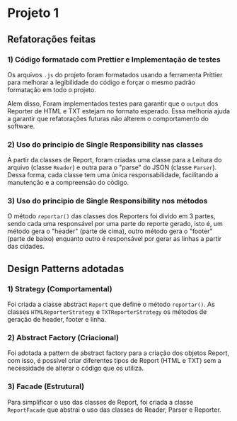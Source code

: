 # Projeto 1

## Refatorações feitas

### 1) Código formatado com Prettier e Implementação de testes

Os arquivos `.js` do projeto foram formatados usando a ferramenta Prittier para
melhorar a legibilidade do código e forçar o mesmo padrão formatação em todo o
projeto.

Alem disso, Foram implementados testes para garantir que o `output` dos Reporter de HTML
e TXT estejam no formato esperado. Essa melhoria ajuda a garantir que 
refatorações futuras não alterem o comportamento do software.

### 2) Uso do principio de Single Responsibility nas classes

A partir da classes de Report, foram criadas uma classe para a Leitura do arquivo 
(classe `Reader`) e outra para o "parse" do JSON (classe `Parser`). Dessa forma,
cada classe tem uma única responsabilidade, facilitando a manutenção e a
compreensão do código.

### 3) Uso do principio de Single Responsibility nos métodos

O método `reportar()` das classes dos Reporters foi divido em 3 partes, sendo
cada uma responsável por uma parte do reporte gerado, isto é, um método gera
o "header" (parte de cima), outro método gera o "footer" (parte de baixo) 
enquanto outro é responsável por gerar as linhas a partir das cidades.

## Design Patterns adotadas

### 1) Strategy (Comportamental)

Foi criada a classe abstract `Report` que define o método `reportar()`. 
As classes `HTMLReporterStrategy` e `TXTReporterStrategy` os métodos de 
geração de header, footer e linha.

### 2) Abstract Factory (Criacional)

Foi adotada a pattern de abstract factory para a criação dos objetos Report,
com isso, é possível criar diferentes tipos de Report (HTML e TXT) sem a 
necessidade de alterar o código que os utiliza.

### 3) Facade (Estrutural)

Para simplificar o uso das classes de Report, foi criada a classe `ReportFacade`
que abstrai o uso das classes de Reader, Parser e Reporter.

